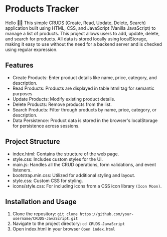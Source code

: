 # Products Tracker
Hello 🙋‍♂
This simple CRUDS (Create, Read, Update, Delete, Search) application built using HTML, CSS, and JavaScript (Vanilla JavaScript) to manage a list of products. This project allows users to add, update, delete, and search for products. All data is stored locally using localStorage, making it easy to use without the need for a backend server and is checked using regular expression.

## Features
- Create Products: Enter product details like name, price, category, and description.
- Read Products: Products are displayed in table html tag for semantic purposes
- Update Products: Modify existing product details.
- Delete Products: Remove products from the list.
- Search Products: Filter through products by name, price, category, or description.
- Data Persistence: Product data is stored in the browser's localStorage for persistence across sessions.

## Project Structure
- index.html: Contains the structure of the web page.
- style.css: Includes custom styles for the UI.
- main.js: Handles all the CRUD operations, form validations, and event listeners.
- bootstrap.min.css: Utilized for additional styling and layout.
- style.css: Custom CSS for styling.
- icons/style.css: For including icons from a CSS icon library `(Icon Moon)`.

## Installation and Usage
1. Clone the repository:
   ```git clone https://github.com/your-username/CRUDS-JavaScript.git```
2. Navigate to the project directory:
   ```cd CRUDS-JavaScript```
3. Open index.html in your browser
   ```Open index.html```

